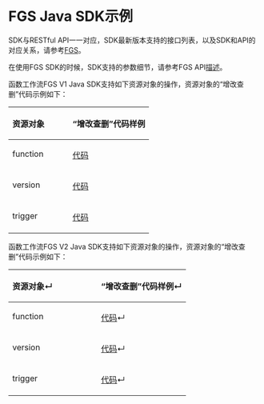 # FGS Java SDK示例<a name="sdk_01_0035"></a>

SDK与RESTful API一一对应，SDK最新版本支持的接口列表，以及SDK和API的对应关系，请参考[FGS](Java-FGS.md)。

在使用FGS SDK的时候，SDK支持的参数细节，请参考FGS API[描述](https://support.huaweicloud.com/api-functiongraph/functiongraph_06_0105.html)。

函数工作流FGS V1 Java SDK支持如下资源对象的操作，资源对象的“增改查删”代码示例如下：

<a name="table817172915013"></a>
<table><thead align="left"><tr id="row15152192910017"><th class="cellrowborder" valign="top" width="42.730000000000004%" id="mcps1.1.3.1.1"><p id="p16152162910012"><a name="p16152162910012"></a><a name="p16152162910012"></a>资源对象</p>
</th>
<th class="cellrowborder" valign="top" width="57.269999999999996%" id="mcps1.1.3.1.2"><p id="p815214291405"><a name="p815214291405"></a><a name="p815214291405"></a>“增改查删”代码样例</p>
</th>
</tr>
</thead>
<tbody><tr id="row1615211291003"><td class="cellrowborder" valign="top" width="42.730000000000004%" headers="mcps1.1.3.1.1 "><p id="p2018595620380"><a name="p2018595620380"></a><a name="p2018595620380"></a>function</p>
</td>
<td class="cellrowborder" valign="top" width="57.269999999999996%" headers="mcps1.1.3.1.2 "><p id="p2015282918012"><a name="p2015282918012"></a><a name="p2015282918012"></a><a href="https://github.com/huaweicloud/huaweicloud-sdk-java/blob/master/examples/fgs/v1/Function.java" target="_blank" rel="noopener noreferrer">代码</a></p>
</td>
</tr>
<tr id="row8516181112391"><td class="cellrowborder" valign="top" width="42.730000000000004%" headers="mcps1.1.3.1.1 "><p id="p195171711113912"><a name="p195171711113912"></a><a name="p195171711113912"></a>version</p>
</td>
<td class="cellrowborder" valign="top" width="57.269999999999996%" headers="mcps1.1.3.1.2 "><p id="p1517101113914"><a name="p1517101113914"></a><a name="p1517101113914"></a><a href="https://github.com/huaweicloud/huaweicloud-sdk-java/blob/master/examples/fgs/v1/Versions.java" target="_blank" rel="noopener noreferrer">代码</a></p>
</td>
</tr>
<tr id="row144681518203915"><td class="cellrowborder" valign="top" width="42.730000000000004%" headers="mcps1.1.3.1.1 "><p id="p5468151883915"><a name="p5468151883915"></a><a name="p5468151883915"></a>trigger</p>
</td>
<td class="cellrowborder" valign="top" width="57.269999999999996%" headers="mcps1.1.3.1.2 "><p id="p446816185393"><a name="p446816185393"></a><a name="p446816185393"></a><a href="https://github.com/huaweicloud/huaweicloud-sdk-java/blob/master/examples/fgs/v1/Trigger.java" target="_blank" rel="noopener noreferrer">代码</a></p>
</td>
</tr>
</tbody>
</table>

函数工作流FGS V2 Java SDK支持如下资源对象的操作，资源对象的“增改查删”代码示例如下：

<a name="table6633122517496"></a>
<table><thead align="left"><tr id="row1180712564918"><th class="cellrowborder" valign="top" width="50%" id="mcps1.1.3.1.1"><p id="p2808125204915"><a name="p2808125204915"></a><a name="p2808125204915"></a>资源对象↵</p>
</th>
<th class="cellrowborder" valign="top" width="50%" id="mcps1.1.3.1.2"><p id="p20808122574914"><a name="p20808122574914"></a><a name="p20808122574914"></a>“增改查删”代码样例↵</p>
</th>
</tr>
</thead>
<tbody><tr id="row18081525154911"><td class="cellrowborder" valign="top" width="50%" headers="mcps1.1.3.1.1 "><p id="p1780811258495"><a name="p1780811258495"></a><a name="p1780811258495"></a>function</p>
</td>
<td class="cellrowborder" valign="top" width="50%" headers="mcps1.1.3.1.2 "><p id="p9808182512497"><a name="p9808182512497"></a><a name="p9808182512497"></a><a href="https://github.com/huaweicloud/huaweicloud-sdk-java/blob/master/examples/fgs/v2/Function.java" target="_blank" rel="noopener noreferrer">代码</a>↵</p>
</td>
</tr>
<tr id="row480862520493"><td class="cellrowborder" valign="top" width="50%" headers="mcps1.1.3.1.1 "><p id="p98081325104917"><a name="p98081325104917"></a><a name="p98081325104917"></a>version</p>
</td>
<td class="cellrowborder" valign="top" width="50%" headers="mcps1.1.3.1.2 "><p id="p7808132511491"><a name="p7808132511491"></a><a name="p7808132511491"></a><a href="https://github.com/huaweicloud/huaweicloud-sdk-java/blob/master/examples/fgs/v2/Versions.java" target="_blank" rel="noopener noreferrer">代码</a>↵</p>
</td>
</tr>
<tr id="row1580813252491"><td class="cellrowborder" valign="top" width="50%" headers="mcps1.1.3.1.1 "><p id="p680816253491"><a name="p680816253491"></a><a name="p680816253491"></a>trigger</p>
</td>
<td class="cellrowborder" valign="top" width="50%" headers="mcps1.1.3.1.2 "><p id="p480810253491"><a name="p480810253491"></a><a name="p480810253491"></a><a href="https://github.com/huaweicloud/huaweicloud-sdk-java/blob/master/examples/fgs/v2/Trigger.java" target="_blank" rel="noopener noreferrer">代码</a>↵</p>
</td>
</tr>
</tbody>
</table>

